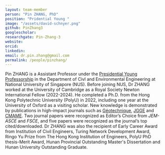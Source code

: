 ```yaml
---
layout: team-member
person: "Pin ZHANG, PhD"
position: "Pridential Young "
image: "/assets/david-schnyer.png"
github: PinZhang3
googlescholar: 
researchgate: Pin-Zhang-3
website: 
orcid: 
linkedin:
email: dr.pin.zhang@gmail.com
permalink: /people/pinzhang/
---
```


Pin ZHANG is a Assistant Professor under the [Presidential Young Professorship](https://cde.nus.edu.sg/ece/about-us/careers-ece/presidential-young-professorship/) in the Department of Civl and Environmental Engineering at National University of Singapore (NUS). Before joining NUS, Dr ZHANG worked at the University of Cambridge as a Royal Society Newton International Fellow (2022-2024). He completed a Ph.D. from the Hong Kong Polytechnic University (PolyU) in 2022, including one year at the University of Oxford as a visiting scholar. New knowledge is demonstrated by publications in high-impact journals such as [Géotechnique](https://www.icevirtuallibrary.com/toc/jgeot/current), [JGGE](https://ascelibrary.org/journal/jggefk) and [CMAME](https://www.sciencedirect.com/journal/computer-methods-in-applied-mechanics-and-engineering). Two journal papers were recognized as Editor’s Choice from *JEM-ASCE* and *FSCE*, and five papers were recognized as the journal’s top cited/downloaded. Dr ZHANG was also the recipient of Early Career Award from Institution of Civil Engineers, Turing Network Development Award, Ringo Yu Prize from The Hong Kong Institution of Engineers, PolyU PhD thesis-Merit Award, Hunan Provincial Outstanding Master's Dissertation and Hunan University Outstanding Graduate.
